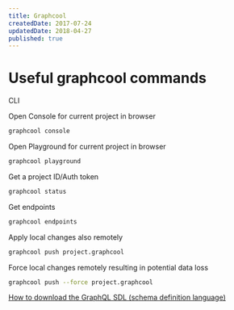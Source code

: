 ```yaml
---
title: Graphcool
createdDate: 2017-07-24
updatedDate: 2018-04-27
published: true
---
```


# Useful graphcool commands

CLI

Open Console for current project in browser

```sh
graphcool console
```

Open Playground for current project in browser

```sh
graphcool playground
```

Get a project ID/Auth token

```sh
graphcool status
```

Get endpoints

```sh
graphcool endpoints
```

Apply local changes also remotely

```sh
graphcool push project.graphcool
```

Force local changes remotely resulting in potential data loss

```sh
graphcool push --force project.graphcool
```

[How to download the GraphQL SDL (schema definition language)]

[how to download the graphql sdl (schema definition language)]:
  https://www.graph.cool/docs/faq/graphql-how-to-download-graphql-sdl-schema-maiv5eekan/
